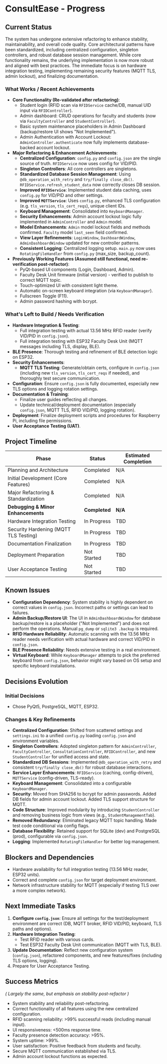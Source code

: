 # ConsultEase - Progress

## Current Status
The system has undergone extensive refactoring to enhance stability, maintainability, and overall code quality. Core architectural patterns have been standardized, including centralized configuration, singleton controllers, and robust database session management. While core functionality remains, the underlying implementation is now more robust and aligned with best practices. The immediate focus is on hardware integration testing, implementing remaining security features (MQTT TLS, admin lockout), and finalizing documentation.

### What Works / Recent Achievements
- **Core Functionality (Re-validated after refactoring)**:
    - Student login (RFID scan via `RFIDService` cache/DB, manual UID input via `RFIDController`).
    - Admin dashboard: CRUD operations for faculty and students (now via `FacultyController` and `StudentController`).
    - Basic system maintenance placeholders in Admin Dashboard (backup/restore UI shows "Not Implemented").
    - Admin Authentication with Account Lockout: `AdminController.authenticate` now fully implements database-backed account lockout.
- **Major Refactoring & Enhancement Achievements**:
    - **Centralized Configuration**: `config.py` and `config.json` are the single source of truth. `RFIDService` now uses config for VID/PID.
    - **Singleton Controllers**: All core controllers are singletons.
    - **Standardized Database Session Management**: Using `@db_operation_with_retry` and `try/finally close_db()`. `RFIDService.refresh_student_data` now correctly closes DB session.
    - **Improved `RFIDService`**: Implemented student data caching, uses `config.py` for VID/PID and other settings.
    - **Improved `MQTTService`**: Uses `config.py`, enhanced TLS configuration (e.g. `tls_version`, `tls_cert_reqs`), unique client IDs.
    - **Keyboard Management**: Consolidated into `KeyboardManager`.
    - **Security Enhancements**: Admin account lockout logic fully implemented in `AdminController` and `Admin` model.
    - **Model Enhancements**: `Admin` model lockout fields and methods confirmed. `Faculty` model `last_seen` field confirmed.
    - **View Layer Refinements**: `LoginWindow`, `DashboardWindow`, `AdminDashboardWindow` updated for new controller patterns.
    - **Consistent Logging**: Centralized logging setup. `main.py` now uses `RotatingFileHandler` from `config.py` (max_size, backup_count).
- **Previously Working Features (Assumed still functional, need re-verification post-refactor)**:
    - PyQt-based UI components (Login, Dashboard, Admin).
    - Faculty Desk Unit firmware (initial version) - verified to publish to correct MQTT topic.
    - Touch-optimized UI with consistent light theme.
    - Automatic on-screen keyboard integration (via `KeyboardManager`).
    - Fullscreen Toggle (F11).
    - Admin password hashing with bcrypt.

### What's Left to Build / Needs Verification
- **Hardware Integration & Testing**:
    - Full integration testing with actual 13.56 MHz RFID reader (verify VID/PID in `config.json`).
    - Full integration testing with ESP32 Faculty Desk Unit (MQTT messages including TLS, display, BLE).
- **BLE Presence**: Thorough testing and refinement of BLE detection logic on ESP32.
- **Security Enhancements**:
    - **MQTT TLS Testing**: Generate/obtain certs, configure in `config.json` (including new `tls_version`, `tls_cert_reqs` if needed), and thoroughly test secure communication.
- **Configuration**: Ensure `config.json` is fully documented, especially new TLS options and logging rotation settings.
- **Documentation & Training**:
    - Finalize user guides reflecting all changes.
    - Update technical/deployment documentation (especially `config.json`, MQTT TLS, RFID VID/PID, logging rotation).
- **Deployment**: Finalize deployment scripts and procedures for Raspberry Pi, including file permissions.
- **User Acceptance Testing (UAT)**.

## Project Timeline

| Phase | Status | Estimated Completion |
|-------|--------|----------------------|
| Planning and Architecture | Completed | N/A |
| Initial Development (Core Features) | Completed | N/A |
| Major Refactoring & Standardization | Completed | N/A |
| **Debugging & Minor Enhancements** | **Completed** | **N/A** |
| Hardware Integration Testing | In Progress | TBD |
| Security Hardening (MQTT TLS Testing) | In Progress | TBD |
| Documentation Finalization | In Progress | TBD |
| Deployment Preparation | Not Started | TBD |
| User Acceptance Testing | Not Started | TBD |

## Known Issues
- **Configuration Dependency**: System stability is highly dependent on correct values in `config.json`. Incorrect paths or settings can lead to failures.
- **Admin Backup/Restore UI**: The UI in `AdminDashboardWindow` for database backup/restore is a placeholder ("Not Implemented") and does not perform the operations. Manual `pg_dump` or `sqlite3 .backup` is required.
- **RFID Hardware Reliability**: Automatic scanning with the 13.56 MHz reader needs verification with actual hardware and correct VID/PID in `config.json`.
- **BLE Presence Reliability**: Needs extensive testing in a real environment.
- **Virtual Keyboard**: While `KeyboardManager` attempts to pick the preferred keyboard from `config.json`, behavior might vary based on OS setup and specific keyboard installations.

## Decisions Evolution

### Initial Decisions
- Chose PyQt5, PostgreSQL, MQTT, ESP32.

### Changes & Key Refinements
- **Centralized Configuration**: Shifted from scattered settings and `settings.ini` to a unified `config.py` loading `config.json` and environment variables.
- **Singleton Controllers**: Adopted singleton pattern for `AdminController`, `FacultyController`, `ConsultationController`, `RFIDController`, and new `StudentController` for unified access and state.
- **Standardized DB Sessions**: Implemented `@db_operation_with_retry` and consistent `try/finally close_db()` for robust database interactions.
- **Service Layer Enhancements**: `RFIDService` (caching, config-driven), `MQTTService` (config-driven, TLS-ready).
- **Keyboard Management**: Consolidated into a configurable `KeyboardManager`.
- **Security**: Moved from SHA256 to bcrypt for admin passwords. Added DB fields for admin account lockout. Added TLS support structure for MQTT.
- **Code Structure**: Improved modularity by introducing `StudentController` and removing business logic from views (e.g., `StudentManagementTab`).
- **Removed Redundancy**: Eliminated legacy MQTT topic handling. Made test code conditional via config flags.
- **Database Flexibility**: Retained support for SQLite (dev) and PostgreSQL (prod), configurable via `config.json`.
- **Logging**: Implemented `RotatingFileHandler` for better log management.

## Blockers and Dependencies
- Hardware availability for full integration testing (13.56 MHz reader, ESP32 units).
- Correct and complete `config.json` for target deployment environment.
- Network infrastructure stability for MQTT (especially if testing TLS over a more complex network).

## Next Immediate Tasks
1.  **Configure `config.json`**: Ensure all settings for the test/deployment environment are correct (DB, MQTT broker, RFID VID/PID, keyboard, TLS paths and options).
2.  **Hardware Integration Testing**:
    *   Test RFID reader with various cards.
    *   Test ESP32 Faculty Desk Unit communication (MQTT with TLS, BLE).
3.  **Update Documentation**: Reflect new configuration system (`config.json`), refactored components, and new features/fixes (including TLS options, logging).
4.  Prepare for User Acceptance Testing.

## Success Metrics
*( Largely the same, but emphasis on stability post-refactor )*
- System stability and reliability post-refactoring.
- Correct functionality of all features using the new centralized configuration.
- RFID scanning reliability: >99% successful reads (including manual input).
- UI responsiveness: <500ms response time.
- Faculty presence detection accuracy: >95%.
- System uptime: >99%.
- User satisfaction: Positive feedback from students and faculty.
- Secure MQTT communication established via TLS.
- Admin account lockout functions as expected.